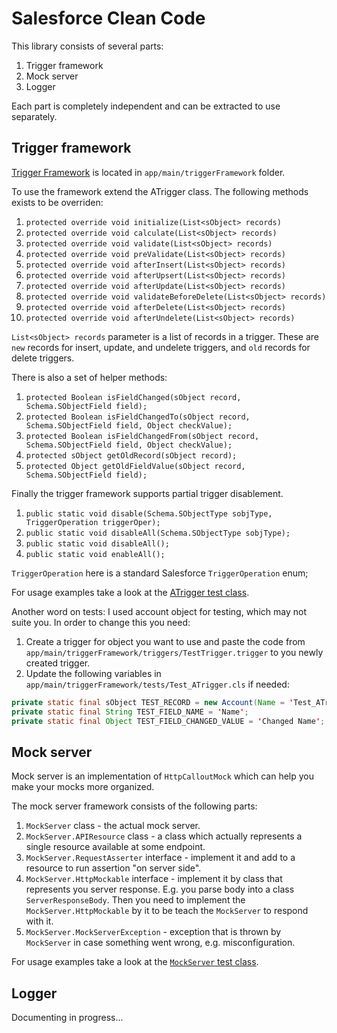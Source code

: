 # Salesforce Clean Code

This library consists of several parts:

1. Trigger framework
1. Mock server
1. Logger

Each part is completely independent and can be extracted to use separately.

## Trigger framework

[Trigger Framework](../blob/master/app/main/triggerFramework) is located in `app/main/triggerFramework` folder.

To use the framework extend the ATrigger class. The following methods exists to be overriden:

1. `protected override void initialize(List<sObject> records)`
1. `protected override void calculate(List<sObject> records)`
1. `protected override void validate(List<sObject> records)`
1. `protected override void preValidate(List<sObject> records)`
1. `protected override void afterInsert(List<sObject> records)`
1. `protected override void afterUpsert(List<sObject> records)`
1. `protected override void afterUpdate(List<sObject> records)`
1. `protected override void validateBeforeDelete(List<sObject> records)`
1. `protected override void afterDelete(List<sObject> records)`
1. `protected override void afterUndelete(List<sObject> records)`

`List<sObject> records` parameter is a list of records in a trigger. These are `new` records for insert, update, and undelete triggers, and `old` records for delete triggers.

There is also a set of helper methods:

1. `protected Boolean isFieldChanged(sObject record, Schema.SObjectField field);`
1. `protected Boolean isFieldChangedTo(sObject record, Schema.SObjectField field, Object checkValue);`
1. `protected Boolean isFieldChangedFrom(sObject record, Schema.SObjectField field, Object checkValue);`
1. `protected sObject getOldRecord(sObject record);`
1. `protected Object getOldFieldValue(sObject record, Schema.SObjectField field);`

Finally the trigger framework supports partial trigger disablement.

1. `public static void disable(Schema.SObjectType sobjType, TriggerOperation triggerOper);`
1. `public static void disableAll(Schema.SObjectType sobjType);`
1. `public static void disableAll();`
1. `public static void enableAll();`

`TriggerOperation` here is a standard Salesforce `TriggerOperation` enum;

For usage examples take a look at the [ATrigger test class](../blob/master/app/main/triggerFramework/tests/Test_ATrigger.cls).

Another word on tests: I used account object for testing, which may not suite you. In order to change this you need:

1. Create a trigger for object you want to use and paste the code from `app/main/triggerFramework/triggers/TestTrigger.trigger` to you newly created trigger.
1. Update the following variables in `app/main/triggerFramework/tests/Test_ATrigger.cls` if needed:
```java
private static final sObject TEST_RECORD = new Account(Name = 'Test_ATrigger');
private static final String TEST_FIELD_NAME = 'Name';
private static final Object TEST_FIELD_CHANGED_VALUE = 'Changed Name';
```

## Mock server

Mock server is an implementation of `HttpCalloutMock` which can help you make your mocks more organized.

The mock server framework consists of the following parts:

1. `MockServer` class - the actual mock server.
1. `MockServer.APIResource` class - a class which actually represents a single resource available at some endpoint.
1. `MockServer.RequestAsserter` interface - implement it and add to a resource to run assertion "on server side".
1. `MockServer.HttpMockable` interface - implement it by class that represents you server response. E.g. you parse body into a class `ServerResponseBody`. Then you need to implement the `MockServer.HttpMockable` by it to be teach the `MockServer` to respond with it.
1. `MockServer.MockServerException` - exception that is thrown by `MockServer` in case something went wrong, e.g. misconfiguration.

For usage examples take a look at the [`MockServer` test class](../blob/master/app/main/mockServer/tests/Test_MockServer.cls).

## Logger

Documenting in progress...